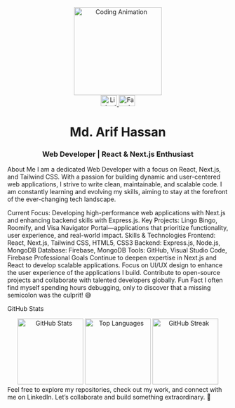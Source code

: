 <div align="center"> <img height="200" src="https://i.imgflip.com/65efzo.gif" alt="Coding Animation" /> </div>
<div align="center"> <a href="https://www.linkedin.com/in/arif-hassan-8a4642317/" target="_blank"> <img src="https://raw.githubusercontent.com/maurodesouza/profile-readme-generator/master/src/assets/icons/social/linkedin/default.svg" width="37" height="25" alt="LinkedIn" /> </a> <a href="https://www.facebook.com/arifhearthacker/" target="_blank"> <img src="https://raw.githubusercontent.com/maurodesouza/profile-readme-generator/master/src/assets/icons/social/facebook/default.svg" width="37" height="25" alt="Facebook" /> </a> </div>
<h1 align="center">Md. Arif Hassan</h1> <h3 align="center">Web Developer | React & Next.js Enthusiast</h3>
About Me
I am a dedicated Web Developer with a focus on React, Next.js, and Tailwind CSS. With a passion for building dynamic and user-centered web applications, I strive to write clean, maintainable, and scalable code. I am constantly learning and evolving my skills, aiming to stay at the forefront of the ever-changing tech landscape.

Current Focus: Developing high-performance web applications with Next.js and enhancing backend skills with Express.js.
Key Projects: Lingo Bingo, Roomify, and Visa Navigator Portal—applications that prioritize functionality, user experience, and real-world impact.
Skills & Technologies
Frontend: React, Next.js, Tailwind CSS, HTML5, CSS3
Backend: Express.js, Node.js, MongoDB
Database: Firebase, MongoDB
Tools: GitHub, Visual Studio Code, Firebase
Professional Goals
Continue to deepen expertise in Next.js and React to develop scalable applications.
Focus on UI/UX design to enhance the user experience of the applications I build.
Contribute to open-source projects and collaborate with talented developers globally.
Fun Fact
I often find myself spending hours debugging, only to discover that a missing semicolon was the culprit! 😅

GitHub Stats
<div align="center"> <img src="https://github-readme-stats.vercel.app/api?username=arifhassansky&hide_title=false&hide_rank=false&show_icons=true&include_all_commits=true&count_private=true&disable_animations=false&theme=dracula&locale=en&hide_border=true&order=1" height="150" alt="GitHub Stats" /> <img src="https://github-readme-stats.vercel.app/api/top-langs?username=arifhassansky&locale=en&hide_title=false&layout=compact&card_width=320&langs_count=5&theme=dracula&hide_border=true&order=2" height="150" alt="Top Languages" /> <img src="https://streak-stats.demolab.com?user=arifhassansky&locale=en&mode=daily&theme=dracula&hide_border=false&border_radius=5&order=3" height="150" alt="GitHub Streak" /> </div>
Feel free to explore my repositories, check out my work, and connect with me on LinkedIn. Let’s collaborate and build something extraordinary. 🚀
